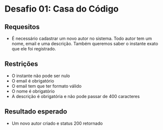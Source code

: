 # Desafio 01: Casa do Código

## Requesitos
- É necessário cadastrar um novo autor no sistema. Todo autor tem um nome, email e uma descrição. Também queremos saber o instante exato que ele foi registrado.

## Restrições
- O instante não pode ser nulo
- O email é obrigatório
- O email tem que ter formato válido
- O nome é obrigatório
- A descrição é obrigatória e não pode passar de 400 caracteres

## Resultado esperado
- Um novo autor criado e status 200 retornado
